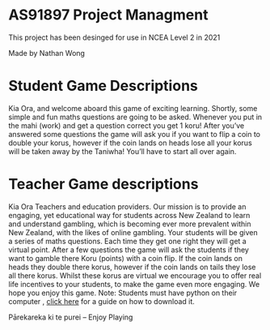 # AS91897 Project Managment
This project has been desinged for use in NCEA Level 2 in 2021

Made by Nathan Wong


# Student Game Descriptions
Kia Ora, and welcome aboard this game of exciting learning. Shortly, some simple and fun maths questions are going to be asked. Whenever you put in the mahi (work) and get a question correct you get 1 koru! After you’ve answered some questions the game will ask you if you want to flip a coin to double your korus, however if the coin lands on heads lose all your korus will be taken away by the Taniwha! You’ll have to start all over again. 


# Teacher Game descriptions 
Kia Ora Teachers and education providers. Our mission is to provide an engaging, yet educational way for students across New Zealand to learn and understand gambling, which is becoming ever more prevalent within New Zealand, with the likes of online gambling. Your students will be given a series of maths questions. Each time they get one right they will get a virtual point. After a few questions the game will ask the students if they want to gamble there Koru (points) with a coin flip. If the coin lands on heads they double there korus, however if the coin lands on tails they lose all there korus. Whilst these korus are virtual we encourage you to offer real life incentives to your students, to make the game even more engaging. We hope you enjoy this game. Note: Students must have python on their computer , [click here](https://www.python.org/downloads/) for a guide on how to download it. 


Pārekareka ki te purei – Enjoy Playing 

